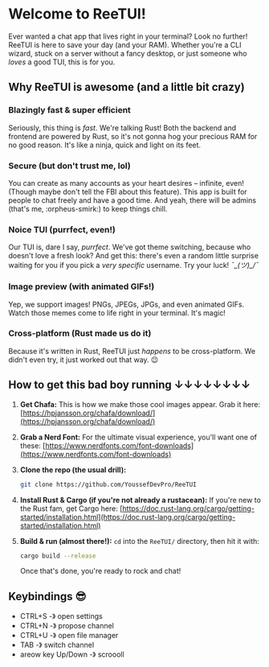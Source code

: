 # Welcome to ReeTUI!

Ever wanted a chat app that lives right in your terminal? Look no further! ReeTUI is here to save your day (and your RAM). Whether you're a CLI wizard, stuck on a server without a fancy desktop, or just someone who *loves* a good TUI, this is for you.

## Why ReeTUI is awesome (and a little bit crazy)

### Blazingly fast & super efficient
Seriously, this thing is *fast*. We're talking Rust! Both the backend and frontend are powered by Rust, so it's not gonna hog your precious RAM for no good reason. It's like a ninja, quick and light on its feet.

### Secure (but don't trust me, lol)
You can create as many accounts as your heart desires – infinite, even! (Though maybe don't tell the FBI about this feature). This app is built for people to chat freely and have a good time. And yeah, there will be admins (that's me, :orpheus-smirk:) to keep things chill.

### Noice TUI (purrfect, even!)
Our TUI is, dare I say, *purrfect*. We've got theme switching, because who doesn't love a fresh look? And get this: there's even a random little surprise waiting for you if you pick a *very specific* username. Try your luck! *¯\_(ツ)_/¯* 

### Image preview (with animated GIFs!)
Yep, we support images! PNGs, JPEGs, JPGs, and even animated GIFs. Watch those memes come to life right in your terminal. It's magic!

### Cross-platform (Rust made us do it)
Because it's written in Rust, ReeTUI just *happens* to be cross-platform. We didn't even try, it just worked out that way. 😉

## How to get this bad boy running ↓↓↓↓↓↓↓↓

1.  **Get Chafa:**
    This is how we make those cool images appear. Grab it here: [https://hpjansson.org/chafa/download/](https://hpjansson.org/chafa/download/)

2.  **Grab a Nerd Font:**
    For the ultimate visual experience, you'll want one of these: [https://www.nerdfonts.com/font-downloads](https://www.nerdfonts.com/font-downloads)

3.  **Clone the repo (the usual drill):**
    ```bash
    git clone https://github.com/YoussefDevPro/ReeTUI
    ```

4.  **Install Rust & Cargo (if you're not already a rustacean):**
    If you're new to the Rust fam, get Cargo here: [https://doc.rust-lang.org/cargo/getting-started/installation.html](https://doc.rust-lang.org/cargo/getting-started/installation.html)

5.  **Build & run (almost there!):**
    `cd` into the `ReeTUI/` directory, then hit it with:
    ```bash
    cargo build --release
    ```
    Once that's done, you're ready to rock and chat!

## Keybindings 😎
- CTRL+S -》 open settings
- CTRL+N -》 propose channel
- CTRL+U -》 open file manager
- TAB -》 switch channel
- areow key Up/Down -》 scroooll
